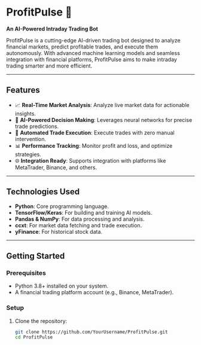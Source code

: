 # ProfitPulse 🚀  
**An AI-Powered Intraday Trading Bot**  

ProfitPulse is a cutting-edge AI-driven trading bot designed to analyze financial markets, predict profitable trades, and execute them autonomously. With advanced machine learning models and seamless integration with financial platforms, ProfitPulse aims to make intraday trading smarter and more efficient.  

---

## Features  
- 📈 **Real-Time Market Analysis**: Analyze live market data for actionable insights.  
- 🤖 **AI-Powered Decision Making**: Leverages neural networks for precise trade predictions.  
- 🔄 **Automated Trade Execution**: Execute trades with zero manual intervention.  
- 📊 **Performance Tracking**: Monitor profit and loss, and optimize strategies.  
- 🌐 **Integration Ready**: Supports integration with platforms like MetaTrader, Binance, and others.  

---

## Technologies Used  
- **Python**: Core programming language.  
- **TensorFlow/Keras**: For building and training AI models.  
- **Pandas & NumPy**: For data processing and analysis.  
- **ccxt**: For market data fetching and trade execution.  
- **yFinance**: For historical stock data.  

---

## Getting Started  
### Prerequisites  
- Python 3.8+ installed on your system.  
- A financial trading platform account (e.g., Binance, MetaTrader).  

### Setup  
1. Clone the repository:  
   ```bash
   git clone https://github.com/YourUsername/ProfitPulse.git
   cd ProfitPulse
